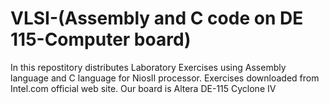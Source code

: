 # VLSI-(Assembly and C code on DE 115-Computer board)

In this repostitory distributes Laboratory Exercises using Assembly language and C language for NiosII processor. 
Exercises downloaded from Intel.com official web site. 
Our board is Altera DE-115 Cyclone IV
